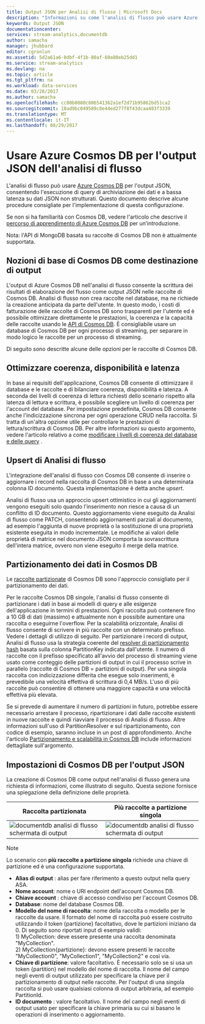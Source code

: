 ```yaml
---
title: Output JSON per Analisi di flusso | Microsoft Docs
description: "Informazioni su come l'analisi di flusso può usare Azure Cosmos DB per l'output JSON, consentendo l'esecuzione di query di archiviazione dei dati e a bassa latenza su dati JSON non strutturati."
keywords: Output JSON
documentationcenter: 
services: stream-analytics,documentdb
author: samacha
manager: jhubbard
editor: cgronlun
ms.assetid: 5d2a61a6-0dbf-4f1b-80af-60a80eb25dd1
ms.service: stream-analytics
ms.devlang: na
ms.topic: article
ms.tgt_pltfrm: na
ms.workload: data-services
ms.date: 03/28/2017
ms.author: samacha
ms.openlocfilehash: cc80b0080c806541362a1ef2d71b95862bd51ca2
ms.sourcegitcommit: 18ad9bc049589c8e44ed277f8f43dcaa483f3339
ms.translationtype: MT
ms.contentlocale: it-IT
ms.lasthandoff: 08/29/2017
---
```

# <a name="target-azure-cosmos-db-for-json-output-from-stream-analytics"></a>Usare Azure Cosmos DB per l'output JSON dell'analisi di flusso
L'analisi di flusso può usare [Azure Cosmos DB](https://azure.microsoft.com/services/documentdb/) per l'output JSON, consentendo l'esecuzione di query di archiviazione dei dati e a bassa latenza su dati JSON non strutturati. Questo documento descrive alcune procedure consigliate per l'implementazione di questa configurazione.

Se non si ha familiarità con Cosmos DB, vedere l'articolo che descrive il [percorso di apprendimento di Azure Cosmos DB](https://azure.microsoft.com/documentation/learning-paths/documentdb/) per un’introduzione. 

Nota: l'API di MongoDB basata su raccolte di Cosmos DB non è attualmente supportata. 

## <a name="basics-of-cosmos-db-as-an-output-target"></a>Nozioni di base di Cosmos DB come destinazione di output
L'output di Azure Cosmos DB nell'analisi di flusso consente la scrittura dei risultati di elaborazione del flusso come output JSON nelle raccolte di Cosmos DB. Analisi di flusso non crea raccolte nel database, ma ne richiede la creazione anticipata da parte dell'utente. In questo modo, i costi di fatturazione delle raccolte di Cosmos DB sono trasparenti per l'utente ed è possibile ottimizzare direttamente le prestazioni, la coerenza e la capacità delle raccolte usando le [API di Cosmos DB](https://msdn.microsoft.com/library/azure/dn781481.aspx). È consigliabile usare un database di Cosmos DB per ogni processo di streaming, per separare in modo logico le raccolte per un processo di streaming.

Di seguito sono descritte alcune delle opzioni per le raccolte di Cosmos DB.

## <a name="tune-consistency-availability-and-latency"></a>Ottimizzare coerenza, disponibilità e latenza
In base ai requisiti dell'applicazione, Cosmos DB consente di ottimizzare il database e le raccolte e di bilanciare coerenza, disponibilità e latenza. A seconda dei livelli di coerenza di lettura richiesti dello scenario rispetto alla latenza di lettura e scrittura, è possibile scegliere un livello di coerenza per l'account del database. Per impostazione predefinita, Cosmos DB consente anche l'indicizzazione sincrona per ogni operazione CRUD nella raccolta. Si tratta di un'altra opzione utile per controllare le prestazioni di lettura/scrittura di Cosmos DB. Per altre informazioni su questo argomento, vedere l'articolo relativo a come [modificare i livelli di coerenza del database e delle query](../documentdb/documentdb-consistency-levels.md) .

## <a name="upserts-from-stream-analytics"></a>Upsert di Analisi di flusso
L'integrazione dell'analisi di flusso con Cosmos DB consente di inserire o aggiornare i record nella raccolta di Cosmos DB in base a una determinata colonna ID documento. Questa implementazione è detta anche *upsert*.

Analisi di flusso usa un approccio upsert ottimistico in cui gli aggiornamenti vengono eseguiti solo quando l'inserimento non riesce a causa di un conflitto di ID documento. Questo aggiornamento viene eseguito da Analisi di flusso come PATCH, consentendo aggiornamenti parziali al documento, ad esempio l'aggiunta di nuove proprietà o la sostituzione di una proprietà esistente eseguita in modo incrementale. Le modifiche ai valori delle proprietà di matrice nel documento JSON comporta la sovrascrittura dell'intera matrice, ovvero non viene eseguito il merge della matrice.

## <a name="data-partitioning-in-cosmos-db"></a>Partizionamento dei dati in Cosmos DB
Le [raccolte partizionate](../cosmos-db/partition-data.md) di Cosmos DB sono l'approccio consigliato per il partizionamento dei dati. 

Per le raccolte Cosmos DB singole, l'analisi di flusso consente di partizionare i dati in base ai modelli di query e alle esigenze dell'applicazione in termini di prestazioni. Ogni raccolta può contenere fino a 10 GB di dati (massimo) e attualmente non è possibile aumentare una raccolta o eseguirne l'overflow. Per la scalabilità orizzontale, Analisi di flusso consente di scrivere in più raccolte con un determinato prefisso. Vedere i dettagli di utilizzo di seguito. Per partizionare i record di output, Analisi di flusso usa la strategia coerente del [resolver di partizionamento hash](https://msdn.microsoft.com/library/azure/microsoft.azure.documents.partitioning.hashpartitionresolver.aspx) basata sulla colonna PartitionKey indicata dall'utente. Il numero di raccolte con il prefisso specificato all'avvio del processo di streaming viene usato come conteggio delle partizioni di output in cui il processo scrive in parallelo (raccolte di Cosmos DB = partizioni di output). Per una singola raccolta con indicizzazione differita che esegue solo inserimenti, è prevedibile una velocità effettiva di scrittura di 0,4 MB/s. L'uso di più raccolte può consentire di ottenere una maggiore capacità e una velocità effettiva più elevata.

Se si prevede di aumentare il numero di partizioni in futuro, potrebbe essere necessario arrestare il processo, ripartizionare i dati dalle raccolte esistenti in nuove raccolte e quindi riavviare il processo di Analisi di flusso. Altre informazioni sull'uso di PartitionResolver e sul ripartizionamento, con codice di esempio, saranno incluse in un post di approfondimento. Anche l'articolo [Partizionamento e scalabilità in Cosmos DB](../documentdb/documentdb-partition-data.md) include informazioni dettagliate sull'argomento.

## <a name="cosmos-db-settings-for-json-output"></a>Impostazioni di Cosmos DB per l'output JSON
La creazione di Cosmos DB come output nell'analisi di flusso genera una richiesta di informazioni, come illustrato di seguito. Questa sezione fornisce una spiegazione della definizione delle proprietà.

Raccolta partizionata | Più raccolte a partizione singola
---|---
![documentdb analisi di flusso schermata di output](media/stream-analytics-documentdb-output/stream-analytics-documentdb-output-1.png) |  ![documentdb analisi di flusso schermata di output](media/stream-analytics-documentdb-output/stream-analytics-documentdb-output-2.png)


  
> [!NOTE]
> Lo scenario con **più raccolte a partizione singola** richiede una chiave di partizione ed è una configurazione supportata. 

* **Alias di output** : alias per fare riferimento a questo output nella query ASA.  
* **Nome account**: nome o URI endpoint dell'account Cosmos DB.  
* **Chiave account** : chiave di accesso condiviso per l'account Cosmos DB.  
* **Database**: nome del database Cosmos DB.  
* **Modello del nome di raccolta**: nome della raccolta o modello per le raccolte da usare. Il formato del nome di raccolta può essere costruito utilizzando il token {partizione} facoltativo, dove le partizioni iniziano da 0. Di seguito sono riportati input di esempio validi:  
  1\) MyCollection: deve essere presente una raccolta denominata "MyCollection".  
  2\) MyCollection{partizione}: devono essere presenti le raccolte "MyCollection0", "MyCollection1", "MyCollection2" e così via.  
* **Chiave di partizione**: valore facoltativo. È necessario solo se si usa un token {partition} nel modello del nome di raccolta. Il nome del campo negli eventi di output utilizzato per specificare la chiave per il partizionamento di output nelle raccolte. Per l'output di una singola raccolta si può usare qualsiasi colonna di output arbitraria, ad esempio PartitionId.  
* **ID documento** : valore facoltativo. Il nome del campo negli eventi di output usato per specificare la chiave primaria su cui si basano le operazioni di inserimento o aggiornamento.  
